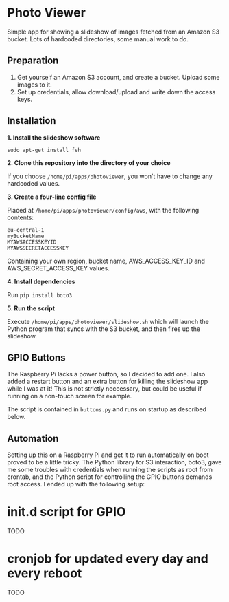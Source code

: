 # Photo Viewer
Simple app for showing a slideshow of images fetched from an Amazon S3 bucket. Lots of hardcoded directories, some manual work to do.

## Preparation
1. Get yourself an Amazon S3 account, and create a bucket. Upload some images to it.
2. Set up credentials, allow download/upload and write down the access keys.
## Installation
**1. Install the slideshow software**

`sudo apt-get install feh`

**2. Clone this repository into the directory of your choice**

If you choose `/home/pi/apps/photoviewer`, you won't have to change any hardcoded values.

**3. Create a four-line config file**

Placed at `/home/pi/apps/photoviewer/config/aws`, with the following contents:

	eu-central-1
	myBucketName
	MYAWSACCESSKEYID
	MYAWSSECRETACCESSKEY

Containing your own region, bucket name, AWS_ACCESS_KEY_ID and AWS_SECRET_ACCESS_KEY values.

**4. Install dependencies**

Run `pip install boto3`

**5. Run the script**

Execute `/home/pi/apps/photoviewer/slideshow.sh` which will launch the Python program that syncs with the S3 bucket, and then fires up the slideshow.

## GPIO Buttons

The Raspberry Pi lacks a power button, so I decided to add one. I also added a restart button and an extra button for killing the slideshow app while I was at it! This is not strictly neccessary, but could be useful if running on a non-touch screen for example.

The script is contained in `buttons.py` and runs on startup as described below.

## Automation

Setting up this on a Raspberry Pi and get it to run automatically on boot proved to be a little tricky. The Python library for S3 interaction, boto3, gave me some troubles with credentials when running the scripts as root from crontab, and the Python script for controlling the GPIO buttons demands root access. I ended up with the following setup:

# init.d script for GPIO

TODO

# cronjob for updated every day and every reboot

TODO



